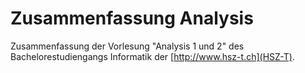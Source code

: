 # Zusammenfassung Analysis
Zusammenfassung der Vorlesung "Analysis 1 und 2" des Bachelorestudiengangs Informatik
der [http://www.hsz-t.ch](HSZ-T).
